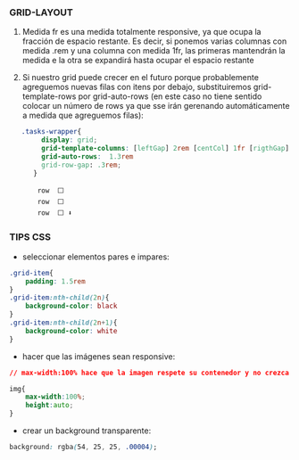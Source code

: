 ### GRID-LAYOUT

1. Medida fr
es una medida totalmente responsive, ya que ocupa la fracción de espacio restante. Es decir, si ponemos varias columnas con medida .rem y una columna con medida 1fr, las primeras mantendrán la medida e la otra se expandirá hasta ocupar el espacio restante

2. Si nuestro grid puede crecer en el futuro porque probablemente agreguemos nuevas filas con itens por debajo, substituiremos grid-template-rows por grid-auto-rows (en este caso no tiene sentido colocar un número de rows ya que sse irán gerenando automáticamente a medida que agreguemos filas):
```CSS
   .tasks-wrapper{
        display: grid;
        grid-template-columns: [leftGap] 2rem [centCol] 1fr [rigthGap] 2rem;
        grid-auto-rows:  1.3rem
        grid-row-gap: .3rem;
      }
```

```Gráfico
       row  ⬜️ 
       row  ⬜️       
       row  ⬜️ ⬇
```




### TIPS CSS

* seleccionar elementos pares e impares:

```CSS
.grid-item{
    padding: 1.5rem
}
.grid-item:nth-child(2n){
    background-color: black
}
.grid-item:nth-child(2n+1){
    background-color: white
}
```

* hacer que las imágenes sean responsive:

```CSS
// max-width:100% hace que la imagen respete su contenedor y no crezca más que el tamaño del contendor, sobresaliendo

img{
    max-width:100%;
    height:auto;
}
```

* crear un background transparente:

```CSS
background: rgba(54, 25, 25, .00004);
```


 
